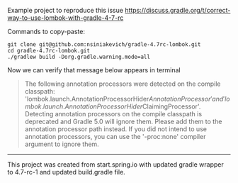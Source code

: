 Example project to reproduce this issue https://discuss.gradle.org/t/correct-way-to-use-lombok-with-gradle-4-7-rc

Commands to copy-paste:

```
git clone git@github.com:nsiniakevich/gradle-4.7rc-lombok.git
cd gradle-4.7rc-lombok.git
./gradlew build -Dorg.gradle.warning.mode=all
```

Now we can verify that message below appears in terminal

>The following annotation processors were detected on the compile classpath: 'lombok.launch.AnnotationProcessorHider$AnnotationProcessor' and 'lombok.launch.AnnotationProcessorHider$ClaimingProcessor'. Detecting annotation processors on the compile classpath is deprecated and Gradle 5.0 will ignore them. Please add them to the annotation processor path instead. If you did not intend to use annotation processors, you can use the '-proc:none' compiler argument to ignore them.

---

This project was created from start.spring.io with updated gradle wrapper to 4.7-rc-1 and updated build.gradle file.